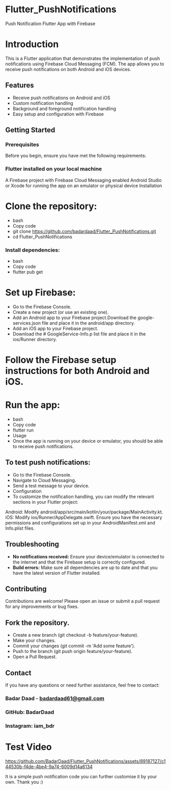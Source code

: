 # Flutter_PushNotifications
Push Notification Flutter App with Firebase

# Introduction
This is a Flutter application that demonstrates the implementation of push notifications using Firebase Cloud Messaging (FCM). The app allows you to receive push notifications on both Android and iOS devices.

## Features
- Receive push notifications on Android and iOS
- Custom notification handling
- Background and foreground notification handling
- Easy setup and configuration with Firebase

## Getting Started

### Prerequisites
Before you begin, ensure you have met the following requirements:

### Flutter installed on your local machine

A Firebase project with Firebase Cloud Messaging enabled
Android Studio or Xcode for running the app on an emulator or physical device
Installation

# Clone the repository:

- bash
- Copy code
- git clone https://github.com/badardaad/Flutter_PushNotifications.git
- cd Flutter_PushNotifications

### Install dependencies:

- bash
- Copy code
- flutter pub get

# Set up Firebase:

- Go to the Firebase Console.
- Create a new project (or use an existing one).
- Add an Android app to your Firebase project.Download the google-services.json file and place it in the android/app directory.
- Add an iOS app to your Firebase project.
- Download the # GoogleService-Info.p list file and place it in the ios/Runner directory.

# Follow the Firebase setup instructions for both Android and iOS.

# Run the app:

- bash
- Copy code
- flutter run
- Usage
- Once the app is running on your device or emulator, you should be able to receive push notifications.

## To test push notifications:

- Go to the Firebase Console.
- Navigate to Cloud Messaging.
- Send a test message to your device.
- Configuration
- To customize the notification handling, you can modify the relevant sections in your Flutter project:

Android: Modify android/app/src/main/kotlin/your/package/MainActivity.kt.
iOS: Modify ios/Runner/AppDelegate.swift.
Ensure you have the necessary permissions and configurations set up in your AndroidManifest.xml and Info.plist files.

## Troubleshooting

- **No notifications received:** Ensure your device/emulator is connected to the internet and that the Firebase setup is correctly configured.
- **Build errors:** Make sure all dependencies are up to date and that you have the latest version of Flutter installed.
  
## Contributing
Contributions are welcome! Please open an issue or submit a pull request for any improvements or bug fixes.

## Fork the repository.

- Create a new branch (git checkout -b feature/your-feature).
- Make your changes.
- Commit your changes (git commit -m 'Add some feature').
- Push to the branch (git push origin feature/your-feature).
- Open a Pull Request.

## Contact
If you have any questions or need further assistance, feel free to contact:

### Badar Daad - badardaad61@gmail.com
### GitHub: BadarDaad
### Instagram: iam_bdr

# Test Video
https://github.com/BadarDaad/Flutter_PushNotifications/assets/89187127/c144530b-f4de-4be4-9a74-6009d14a6134

It is a simple push notification code you can further customise it by your own. Thank you :)


